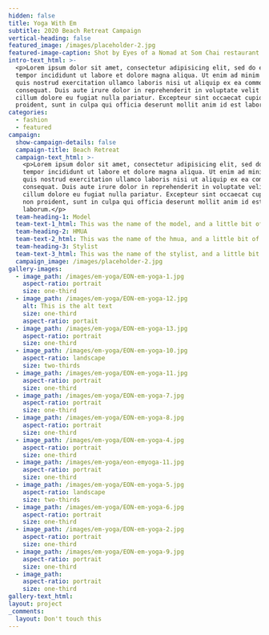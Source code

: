 ```yaml
---
hidden: false
title: Yoga With Em
subtitle: 2020 Beach Retreat Campaign
vertical-heading: false
featured_image: /images/placeholder-2.jpg
featured-image-caption: Shot by Eyes of a Nomad at Som Chai restaurant
intro-text_html: >-
  <p>Lorem ipsum dolor sit amet, consectetur adipisicing elit, sed do eiusmod
  tempor incididunt ut labore et dolore magna aliqua. Ut enim ad minim veniam,
  quis nostrud exercitation ullamco laboris nisi ut aliquip ex ea commodo
  consequat. Duis aute irure dolor in reprehenderit in voluptate velit esse
  cillum dolore eu fugiat nulla pariatur. Excepteur sint occaecat cupidatat non
  proident, sunt in culpa qui officia deserunt mollit anim id est laborum.</p>
categories:
  - fashion
  - featured
campaign:
  show-campaign-details: false
  campaign-title: Beach Retreat
  campaign-text_html: >-
    <p>Lorem ipsum dolor sit amet, consectetur adipisicing elit, sed do eiusmod
    tempor incididunt ut labore et dolore magna aliqua. Ut enim ad minim veniam,
    quis nostrud exercitation ullamco laboris nisi ut aliquip ex ea commodo
    consequat. Duis aute irure dolor in reprehenderit in voluptate velit esse
    cillum dolore eu fugiat nulla pariatur. Excepteur sint occaecat cupidatat
    non proident, sunt in culpa qui officia deserunt mollit anim id est
    laborum.</p>
  team-heading-1: Model
  team-text-1_html: This was the name of the model, and a little bit of a blurb about her.
  team-heading-2: HMUA
  team-text-2_html: This was the name of the hmua, and a little bit of a blurb about her.
  team-heading-3: Stylist
  team-text-3_html: This was the name of the stylist, and a little bit of a blurb about her.
  campaign_image: /images/placeholder-2.jpg
gallery-images:
  - image_path: /images/em-yoga/EON-em-yoga-1.jpg
    aspect-ratio: portrait
    size: one-third
  - image_path: /images/em-yoga/EON-em-yoga-12.jpg
    alt: This is the alt text
    size: one-third
    aspect-ratio: portait
  - image_path: /images/em-yoga/EON-em-yoga-13.jpg
    aspect-ratio: portrait
    size: one-third
  - image_path: /images/em-yoga/EON-em-yoga-10.jpg
    aspect-ratio: landscape
    size: two-thirds
  - image_path: /images/em-yoga/EON-em-yoga-11.jpg
    aspect-ratio: portrait
    size: one-third
  - image_path: /images/em-yoga/EON-em-yoga-7.jpg
    aspect-ratio: portrait
    size: one-third
  - image_path: /images/em-yoga/EON-em-yoga-8.jpg
    aspect-ratio: portrait
    size: one-third
  - image_path: /images/em-yoga/EON-em-yoga-4.jpg
    aspect-ratio: portrait
    size: one-third
  - image_path: /images/em-yoga/eon-emyoga-11.jpg
    aspect-ratio: portrait
    size: one-third
  - image_path: /images/em-yoga/EON-em-yoga-5.jpg
    aspect-ratio: landscape
    size: two-thirds
  - image_path: /images/em-yoga/EON-em-yoga-6.jpg
    aspect-ratio: portrait
    size: one-third
  - image_path: /images/em-yoga/EON-em-yoga-2.jpg
    aspect-ratio: portrait
    size: one-third
  - image_path: /images/em-yoga/EON-em-yoga-9.jpg
    aspect-ratio: portrait
    size: one-third
  - image_path:
    aspect-ratio: portrait
    size: one-third
gallery-text_html:
layout: project
_comments:
  layout: Don't touch this
---
```


